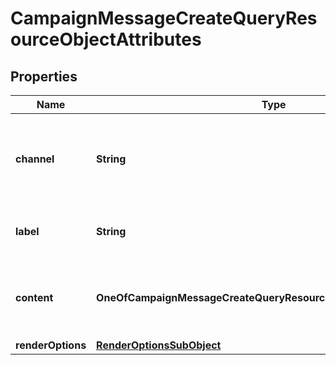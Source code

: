 # CampaignMessageCreateQueryResourceObjectAttributes

## Properties
Name | Type | Description | Notes
------------ | ------------- | ------------- | -------------
**channel** | **String** | The channel the message is to be sent on (email or sms, for example) | 
**label** | **String** | The label or name on the message |  [optional]
**content** | **OneOfCampaignMessageCreateQueryResourceObjectAttributesContent** | Additional attributes relating to the content of the message |  [optional]
**renderOptions** | [**RenderOptionsSubObject**](RenderOptionsSubObject.md) |  |  [optional]
